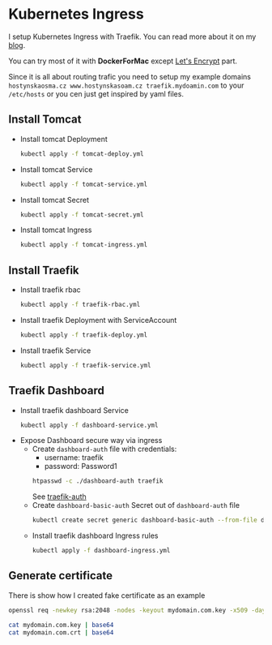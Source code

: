 # Kubernetes Ingress

I setup Kubernetes Ingress with Traefik. You can read more about it on my [blog](https://tonda100.github.io/Traefik/).

You can try most of it with **DockerForMac** except [Let's Encrypt](https://letsencrypt.org/) part.

Since it is all about routing trafic you need to setup my example domains `hostynskaosma.cz www.hostynskasoam.cz traefik.mydoamin.com` to your `/etc/hosts` or you cen just get inspired by yaml files.

## Install Tomcat

* Install tomcat Deployment
    ```bash
    kubectl apply -f tomcat-deploy.yml
    ```
* Install tomcat Service
    ```bash
    kubectl apply -f tomcat-service.yml
    ```
* Install tomcat Secret
    ```bash
    kubectl apply -f tomcat-secret.yml
    ```
* Install tomcat Ingress
    ```bash
    kubectl apply -f tomcat-ingress.yml
    ```
## Install Traefik

* Install traefik rbac
    ```bash
    kubectl apply -f traefik-rbac.yml
    ```
* Install traefik Deployment with ServiceAccount
    ```bash
    kubectl apply -f traefik-deploy.yml
    ```
* Install traefik Service
    ```bash
    kubectl apply -f traefik-service.yml
    ```

## Traefik Dashboard

* Install traefik dashboard Service
    ```bash
    kubectl apply -f dashboard-service.yml
    ```
* Expose Dashboard secure way via ingress
  * Create `dashboard-auth` file with credentials:
    * username: traefik
    * password: Password1
    ```bash
    htpasswd -c ./dashboard-auth traefik
    ```
    See [traefik-auth](traefik-auth)
  * Create `dashboard-basic-auth` Secret out of `dashboard-auth` file
    ```bash
    kubectl create secret generic dashboard-basic-auth --from-file dashboard-auth --namespace=kube-system
    ```
  * Install traefik dashboard Ingress rules
    ```bash
    kubectl apply -f dashboard-ingress.yml
    ```

## Generate certificate
There is show how I created fake certificate as an example
```bash
openssl req -newkey rsa:2048 -nodes -keyout mydomain.com.key -x509 -days 365 -out mydomain.com.crt

cat mydomain.com.key | base64
cat mydomain.com.crt | base64
```
